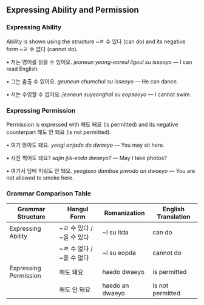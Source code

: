 ## Expressing Ability and Permission

### Expressing Ability

Ability is shown using the structure ~ㄹ 수 있다 (can do) and its negative form ~ㄹ 수 없다 (cannot do).

• 저는 영어를 읽을 수 있어요.
  *jeoneun yeong-eoreul ilgeul su isseoyo* — I can read English.

• 그는 춤출 수 있어요.
  *geuneun chumchul su isseoyo* — He can dance.

• 저는 수영할 수 없어요.
  *jeoneun suyeonghal su eopseoyo* — I cannot swim.

### Expressing Permission

Permission is expressed with 해도 돼요 (is permitted) and its negative counterpart 해도 안 돼요 (is not permitted).

• 여기 앉아도 돼요.
  *yeogi anjado do dwaeyo* — You may sit here.

• 사진 찍어도 돼요?
  *sajin jjik-eodo dwaeyo?* — May I take photos?

• 여기서 담배 피워도 안 돼요.
  *yeogiseo dambae piwodo an dwaeyo* — You are not allowed to smoke here.

### Grammar Comparison Table

| Grammar Structure       | Hangul Form                        | Romanization           | English Translation |
|-------------------------|------------------------------------|------------------------|---------------------|
| Expressing Ability      | ~ㄹ 수 있다 / ~을 수 있다           | ~l su itda             | can do              |
|                         | ~ㄹ 수 없다 / ~을 수 없다           | ~l su eopda            | cannot do           |
| Expressing Permission   | 해도 돼요                           | haedo dwaeyo           | is permitted        |
|                         | 해도 안 돼요                        | haedo an dwaeyo        | is not permitted    |